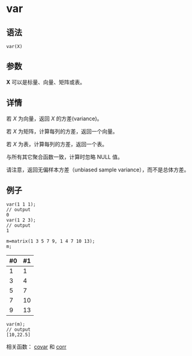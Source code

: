 # var

## 语法

`var(X)`

## 参数

**X** 可以是标量、向量、矩阵或表。

## 详情

若 *X* 为向量，返回 *X* 的方差(variance)。

若 *X* 为矩阵，计算每列的方差，返回一个向量。

若 *X* 为表，计算每列的方差，返回一个表。

与所有其它聚合函数一致，计算时忽略 NULL 值。

请注意，返回无偏样本方差（unbiased sample variance），而不是总体方差。

## 例子

```
var(1 1 1);
// output
0
var(1 2 3);
// output
1

m=matrix(1 3 5 7 9, 1 4 7 10 13);
m;
```

| #0 | #1 |
| --- | --- |
| 1 | 1 |
| 3 | 4 |
| 5 | 7 |
| 7 | 10 |
| 9 | 13 |

```
var(m);
// output
[10,22.5]
```

相关函数： [covar](../c/covar.md) 和 [corr](../c/corr.md)

